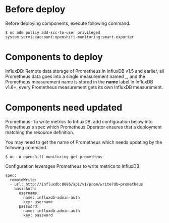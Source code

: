 # Before deploy 

Before deploying components, execute following command.
```
$ oc adm policy add-scc-to-user privileged system:serviceaccount:openshift-monitoring:smart-exporter
``` 

# Components to deploy

InfluxDB: Remote data storage of Prometheus.In InfluxDB v1.5 and earlier, all Prometheus data goes into a single measurement named _, and the Prometheus measurement name is stored in the __name__ label.In InfluxDB v1.6+, every Prometheus measurement gets its own InfluxDB measurement.

# Components need updated

Prometheus: To write metrics to InfluxDB, add configuration below into Prometheus's spec which Prometheus Operator ensures that a deployment matching the resource definition.

You may need to get the name of Prometheus which needs updating by the following command.

```
$ oc -n openshift-monitoring get prometheus
```

Configuration leverages Prometheus to write metrics to InfluxDB.

```
spec:
  remoteWrite:
  - url: http://influxdb:8086/api/v1/prom/write?db=prometheus
    basicAuth:
      username:
        name: influxdb-admin-auth
        key: username
      password:
        name: influxdb-admin-auth
        key: password
```